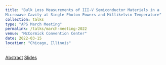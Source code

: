 ```yaml
---
title: "Bulk Loss Measurements of III-V Semiconductor Materials in a
Microwave Cavity at Single Photon Powers and Millikelvin Temperature"
collection: talks
type: "APS March Meeting"
permalink: /talks/march-meeting-2022
venue: "McCormick Convention Center"
date: 2022-03-15
location: "Chicago, Illinois"
---
```


[Abstract](https://meetings.aps.org/Meeting/MAR22/Session/F36.4)
[Slides](https://nmaterise.github.io/files/nrm_march_mtg_talk_iiiv_loss_230315.pdf)

